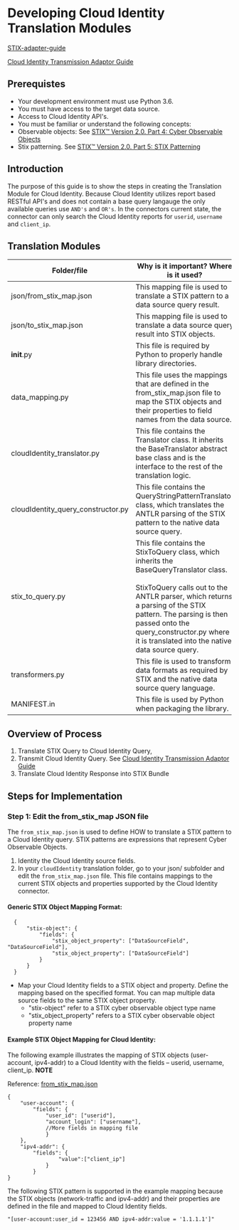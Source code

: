 # Developing Cloud Identity Translation Modules

[STIX-adapter-guide](../../../../../adapter-guide/develop-stix-adapter.md)

[Cloud Identity Transmission Adaptor Guide](../../../../stix_transmission/src/modules/cloudIdentity/develope-ci-adapter.md)

## Prerequistes 
- Your development environment must use Python 3.6.
- You must have access to the target data source.
- Access to Cloud Identity API's.
- You must be familiar or understand the following concepts:
 - Observable objects: See [STIX™ Version 2.0. Part 4: Cyber Observable Objects](http://docs.oasis-open.org/cti/stix/v2.0/stix-v2.0-part4-cyber-observable-objects.html)
 - Stix patterning. See [STIX™ Version 2.0. Part 5: STIX Patterning](https://docs.oasis-open.org/cti/stix/v2.0/stix-v2.0-part5-stix-patterning.html)



## Introduction 

The purpose of this guide is to show the steps in creating the Translation Module for Cloud Identity.  Because Cloud Identity utilizes report based RESTful API's and does not contain a base query langauge the only available queries use `AND's` and `OR's`.  In the connectors current state, the connector can only search the Cloud Identity reports for `userid`, `username` and `client_ip`.  


## Translation Modules

| Folder/file             | Why is it important? Where is it used?                                                                                                                                                                                                                                                                     |
| ----------------------- | ---------------------------------------------------------------------------------------------------------------------------------------------------------------------------------------------------------------------------------------------------------------------------------------------------------- |
| json/from_stix_map.json | This mapping file is used to translate a STIX pattern to a data source query result.                                                                                                                                                                                                                       |
| json/to_stix_map.json   | This mapping file is used to translate a data source query result into STIX objects.                                                                                                                                                                                                                       |
| **init**.py             | This file is required by Python to properly handle library directories.                                                                                                                                                                                                                                    |
| data_mapping.py         | This file uses the mappings that are defined in the from_stix_map.json file to map the STIX objects and their properties to field names from the data source.                                                                                                                                              |
| cloudIdentity_translator.py     | This file contains the Translator class. It inherits the BaseTranslator abstract base class and is the interface to the rest of the translation logic.                                                                                                                                                     |
| cloudIdentity_query_constructor.py    | This file contains the QueryStringPatternTranslator class, which translates the ANTLR parsing of the STIX pattern to the native data source query.                                                                                                                                                         |
| stix_to_query.py        | This file contains the StixToQuery class, which inherits the BaseQueryTranslator class. <br><br>StixToQuery calls out to the ANTLR parser, which returns a parsing of the STIX pattern. The parsing is then passed onto the query_constructor.py where it is translated into the native data source query. |
| transformers.py         | This file is used to transform data formats as required by STIX and the native data source query language.                                                                                                                                                                                                 |
| MANIFEST.in             | This file is used by Python when packaging the library.                                                                                                                                                                                                                                                    |

## Overview of Process
1. Translate STIX Query to Cloud Identity Query,
2. Transmit Cloud Identity Query. See [Cloud Identity Transmission Adaptor Guide](../../../../stix_transmission/src/modules/cloudIdentity/develope-ci-adapter.md)
3. Translate Cloud Identity Response into STIX Bundle

## Steps for Implementation 

### Step 1: Edit the from_stix_map JSON file
The `from_stix_map.json` is used to define HOW to translate a STIX pattern to a Cloud Identity query.  STIX patterns are expressions that represent Cyber Observable Objects.  
 1. Identity the Cloud Identity source fields.
 2. In your `cloudIdentity` translation folder, go to your json/ subfolder and edit the `from_stix_map.json` file. This file contains mappings to the current STIX objects and properties supported by the Cloud Identity connector.

 #### Generic STIX Object Mapping Format:
  ```
    {
        "stix-object": {
            "fields": {
                "stix_object_property": ["DataSourceField", "DataSourceField"],
                "stix_object_property": ["DataSourceField"]
            }
        }
    }
  ```
  - Map your Cloud Identity fields to a STIX object and property. Define the mapping based on the specified format. You can map multiple data source fields to the same STIX object property. 
    - "stix-object" refer to a STIX cyber observable object type name
    - "stix_object_property" refers to a STIX cyber observable object property name

#### Example STIX Object Mapping for Cloud Identity:

The following example illustrates the mapping of STIX objects (user-account, ipv4-addr) to a Cloud Identity with the fields – userid, username, client_ip. **NOTE** 

Reference: [from_stix_map.json](json/from_stix_map.json)

```
{
    "user-account": {
        "fields": {
            "user_id": ["userid"],
            "account_login": ["username"], 
            //More fields in mapping file
            }
    },
    "ipv4-addr": {
        "fields": {
                "value":["client_ip"]
            }
        }
}
```

The following STIX pattern is supported in the example mapping because the STIX objects (network-traffic and ipv4-addr) and their properties are defined in the file and mapped to Cloud Identity fields.

```
"[user-account:user_id = 123456 AND ipv4-addr:value = '1.1.1.1']" 
```
 
